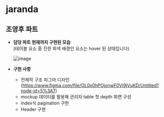 # jaranda

## 조영후 파트

- **담당 파트 현재까지 구현된 모습**  
  (테이블 요소 중 진한 회색 배경인 요소는 hover 된 상태입니다)  
  
  ![image](https://user-images.githubusercontent.com/67793530/128102820-582e6cef-329f-4d16-9366-051219c2707f.png)


- **구현 사항**
  - 전체적 구조 피그마 디자인
    (https://www.figma.com/file/OL0x0hPOjonwF0Vl9jVuKD/Untitled?node-id=5%3A7)
  - mockup 데이터를 활용해 관리자 table 첫 depth 화면 구성
  - index식 pagination 구현
  - Header 구현
